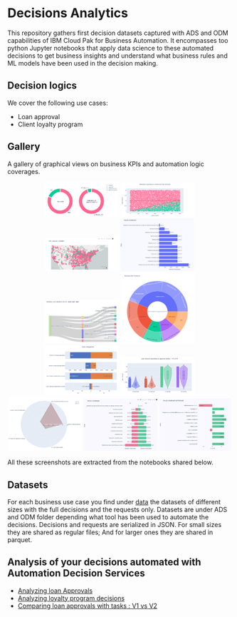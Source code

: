 # Decisions Analytics

This repository gathers first decision datasets captured with ADS and ODM capabilities of IBM Cloud Pak for Business Automation.
It encompasses too python Jupyter notebooks that apply data science to these automated decisions to get business insights and understand what business rules and ML models have been used in the decision making.

## Decision logics
We cover the following use cases:
   * Loan approval
   * Client loyalty program
   
## Gallery
A gallery of graphical views on business KPIs and automation logic coverages.

<p align="center">
  <img alt="loanapprovals.donuts" src="./docs/images/loanapprovals.donuts.png" width="33%">
  <img alt="loanapprovals.points" src="./docs/images/loanapprovals.points.png" width="33%">
  <img alt="loanapprovals.geolocation" src="./docs/images/loanapprovals.geolocation.png" width=33%">
  <img alt="loanapprovals.rulecoverage" src="./docs/images/loanapprovals.rulecoverage.png" width="33%">
  <img alt="loyaltyprograms.rules.sandkey" src="./docs/images/loyaltyprograms.rules.sandkey.png" width=33%">
  <img alt="loyaltyprograms.rules.sunburst" src="./docs/images/loyaltyprograms.rules.sunburst.png" width="33%">
  <img alt="loanapprovals.championchallenger.kpi.bargraphs" src="./docs/images/loanapprovals.championchallenger.kpi.bargraphs.png" width=33%">
  <img alt="loanapprovals.championchallenger.kpi.violons" src="./docs/images/loanapprovals.championchallenger.kpi.violons.png" width="33%">
  <img alt="loanapprovals.championchallenger.kpi.kiviat" src="./docs/images/loanapprovals.championchallenger.kpi.kiviat.png" width="33%">
  <img alt="loanapprovals.championchallenger.rules.bargraphs" src="./docs/images/loanapprovals.championchallenger.rules.bargraphs.png" width="33%">
  <img alt="loanapprovals.championchallenger.rules.diff.bargraphs" src="./docs/images/loanapprovals.championchallenger.rules.diff.bargraphs.png" width=32%">

  All these screenshots are extracted from the notebooks shared below.
</p>

## Datasets
For each business use case you find under [data](./data) the datasets of different sizes with the full decisions and the requests only.
Datasets are under ADS and ODM folder depending what tool has been used to automate the decisions.
Decisions and requests are serialized in JSON. For small sizes they are shared as regular files; And for larger ones they are shared in parquet. 

## Analysis of your decisions automated with Automation Decision Services
   * [Analyzing loan Approvals](https://nbviewer.org/github/DecisionsDev/decisions-analytics/blob/main/notebooks/ADS/ads-loanvalidation-analytics.ipynb)
   * [Analyzing loyalty program decisions](https://nbviewer.org/github/DecisionsDev/decisions-analytics/blob/main/notebooks/ADS/ads-loyaltyprogram-analytics.ipynb)
   * [Comparing loan approvals with tasks : V1 vs V2](https://nbviewer.org/github/DecisionsDev/decisions-analytics/blob/main/notebooks/ADS/ads-22.0.1-loanapprovalwithtasks-v1-vs-v2-5K.ipynb)


